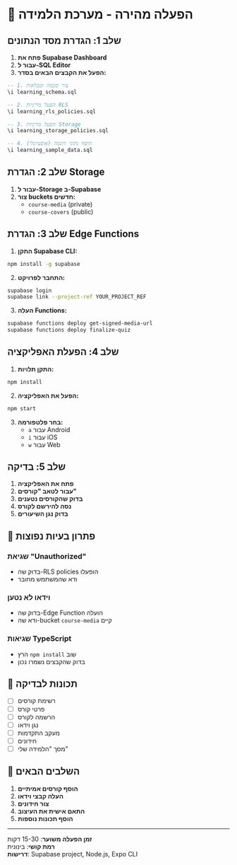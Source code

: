 # 🚀 הפעלה מהירה - מערכת הלמידה

## שלב 1: הגדרת מסד הנתונים

1. **פתח את Supabase Dashboard**
2. **עבור ל-SQL Editor**
3. **הפעל את הקבצים הבאים בסדר:**

```sql
-- 1. צור סכמה וטבלאות
\i learning_schema.sql

-- 2. הפעל מדיניות RLS
\i learning_rls_policies.sql

-- 3. הפעל מדיניות Storage
\i learning_storage_policies.sql

-- 4. הוסף נתוני דוגמה (אופציונלי)
\i learning_sample_data.sql
```

## שלב 2: הגדרת Storage

1. **עבור ל-Storage ב-Supabase**
2. **צור buckets חדשים:**
   - `course-media` (private)
   - `course-covers` (public)

## שלב 3: הגדרת Edge Functions

1. **התקן Supabase CLI:**
```bash
npm install -g supabase
```

2. **התחבר לפרויקט:**
```bash
supabase login
supabase link --project-ref YOUR_PROJECT_REF
```

3. **העלה Functions:**
```bash
supabase functions deploy get-signed-media-url
supabase functions deploy finalize-quiz
```

## שלב 4: הפעלת האפליקציה

1. **התקן תלויות:**
```bash
npm install
```

2. **הפעל את האפליקציה:**
```bash
npm start
```

3. **בחר פלטפורמה:**
   - `a` עבור Android
   - `i` עבור iOS
   - `w` עבור Web

## שלב 5: בדיקה

1. **פתח את האפליקציה**
2. **עבור לטאב "קורסים"**
3. **בדוק שהקורסים נטענים**
4. **נסה להירשם לקורס**
5. **בדוק נגן השיעורים**

## 🔧 פתרון בעיות נפוצות

### שגיאת "Unauthorized"
- בדוק שה-RLS policies הופעלו
- ודא שהמשתמש מחובר

### וידאו לא נטען
- בדוק שה-Edge Function הועלה
- ודא שה-bucket `course-media` קיים

### שגיאות TypeScript
- הרץ `npm install` שוב
- בדוק שהקבצים נשמרו נכון

## 📱 תכונות לבדיקה

- [ ] רשימת קורסים
- [ ] פרטי קורס
- [ ] הרשמה לקורס
- [ ] נגן וידאו
- [ ] מעקב התקדמות
- [ ] חידונים
- [ ] מסך "הלמידה שלי"

## 🎯 השלבים הבאים

1. **הוסף קורסים אמיתיים**
2. **העלה קבצי וידאו**
3. **צור חידונים**
4. **התאם אישית את העיצוב**
5. **הוסף תכונות נוספות**

---

**זמן הפעלה משוער**: 15-30 דקות  
**רמת קושי**: בינונית  
**דרישות**: Supabase project, Node.js, Expo CLI

